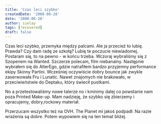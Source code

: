 ```yaml
---
title: 'Czas leci szybko'
createdDate: '2008-06-28'
date: '2008-06-28'
author: sielay
tags: [recovered]
draft: false
---
```


Czas leci szybko, przemyka między palcami. Ale ja przecież to lubię. Prawda? Czy dam radę ze szkołą? Lubię te poczucie niewiadomej. Postaram się, to na pewno - w końcu trzeba. Wczoraj wybraliśmy się z Szopenem na Wanted. Szczerze polecam, film niebanalny. Następnie wybrałem się do AlterEgo, gdzie natrafiłem bardzo przyjemny performance ekipy Skinny Partini. Wcześniej oczywiście dobry bounce jak zwykle zaserwowała Fru i Lunatic. Nawet znajomych nie brakowało, w przeciwieństwie do Deptaku, który świecił pustkami.

No a przetestowaliśmy nowe talerze no i kminimy dalej co powstanie nam poza Printed Make-up. Mam nadzieję, że szybko się zbierzemy i opracujemy, dobry,rockowy materiał.

Przerzucam wszystko też na OVH. The Planet mi jakoś podpadł. Na razie wrażenia są dobre. Potem wypowiem się na ten temat bliżej.
